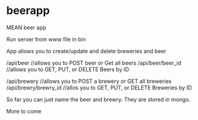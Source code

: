 # beerapp
MEAN beer app

Run server from www file in bin

App allows you to create/update and delete breweries and beer

/api/beer  //allows you to POST beer or Get all beers
/api/beer/beer_id //allows you to GET, PUT, or DELETE Beers by ID

/api/brewery //allows you to POST a brewery or GET all breweries
/api/brewry/brewry_id //allos you to GET, PUT, or DELETE Breweries by ID

So far you can just name the beer and brewry. They are stored in mongo. 

More to come

